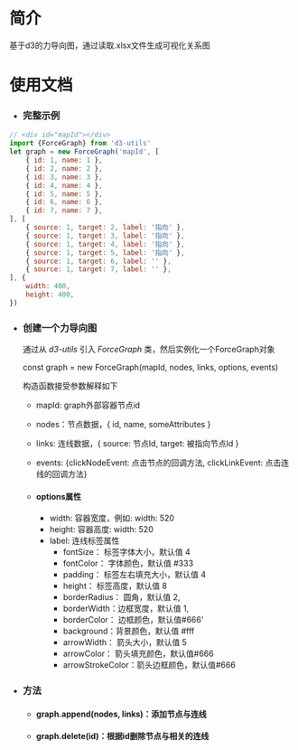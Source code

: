 # 简介
基于d3的力导向图，通过读取.xlsx文件生成可视化关系图


# 使用文档

- ### 完整示例
```js
// <div id="mapId"></div>
import {ForceGraph} from 'd3-utils'
let graph = new ForceGraph('mapId', [
    { id: 1, name: 1 },
    { id: 2, name: 2 },
    { id: 3, name: 3 },
    { id: 4, name: 4 },
    { id: 5, name: 5 },
    { id: 6, name: 6 },
    { id: 7, name: 7 },
], [
    { source: 1, target: 2, label: '指向' },
    { source: 1, target: 3, label: '指向' },
    { source: 1, target: 4, label: '指向' },
    { source: 1, target: 5, label: '指向' },
    { source: 1, target: 6, label: '' },
    { source: 1, target: 7, label: '' },
], {
    width: 400,
    height: 400,
})
```

- ### 创建一个力导向图

    通过从 *d3-utils* 引入 *ForceGraph* 类，然后实例化一个ForceGraph对象

    const graph = new ForceGraph(mapId, nodes, links, options, events)

    构造函数接受参数解释如下

    - mapId: graph外部容器节点id
    - nodes：节点数据，{ id, name, someAttributes }
    - links: 连线数据，{ source: 节点Id, target: 被指向节点Id  }
    - events: {clickNodeEvent: 点击节点的回调方法, clickLinkEvent: 点击连线的回调方法}

    - #### options属性
        - width: 容器宽度，例如: width: 520
        - height: 容器高度: width: 520
        - label: 连线标签属性
            - fontSize： 标签字体大小，默认值 4
            - fontColor： 字体颜色，默认值 #333
            - padding： 标签左右填充大小，默认值 4
            - height： 标签高度，默认值 8
            - borderRadius： 圆角，默认值 2,
            - borderWidth：边框宽度，默认值 1,
            - borderColor： 边框颜色，默认值#666'
            - background：背景颜色，默认值 #fff
            - arrowWidth： 箭头大小，默认值 5
            - arrowColor： 箭头填充颜色，默认值#666
            - arrowStrokeColor：箭头边框颜色，默认值#666


- ### 方法
    - #### graph.append(nodes, links)：添加节点与连线
    - #### graph.delete(id)：根据id删除节点与相关的连线
